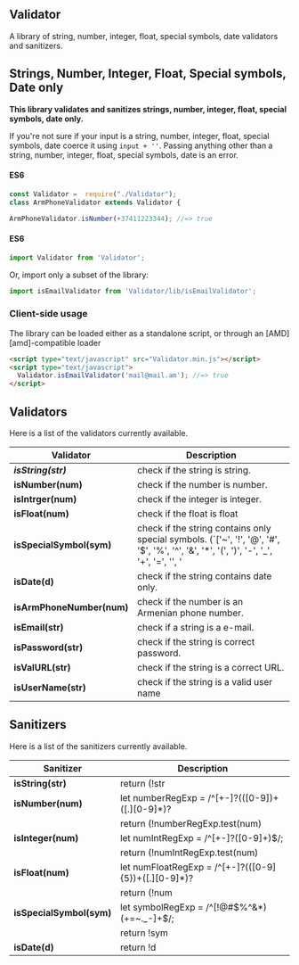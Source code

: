 ## Validator

A library of string, number, integer, float, special symbols, date validators and sanitizers.

## Strings, Number, Integer, Float, Special symbols, Date only

**This library validates and sanitizes strings, number, integer, float, special symbols, date only.**

If you're not sure if your input is a string, number, integer, float, special symbols, date coerce it using `input + ''`.
Passing anything other than a string, number, integer, float, special symbols, date is an error.

#### ES6

```javascript
const Validator =  require("./Validator");
class ArmPhoneValidator extends Validator {

ArmPhoneValidator.isNumber(+37411223344); //=> true
```

#### ES6

```javascript
import Validator from 'Validator';
```

Or, import only a subset of the library:

```javascript
import isEmailValidator from 'Validator/lib/isEmailValidator';
```

### Client-side usage

The library can be loaded either as a standalone script, or through an [AMD][amd]-compatible loader

```html
<script type="text/javascript" src="Validator.min.js"></script>
<script type="text/javascript">
  Validator.isEmailValidator('mail@mail.am'); //=> true
</script>
```

## Validators

Here is a list of the validators currently available.

Validator                               | Description
--------------------------------------- | --------------------------------------
***isString(str)***                     | check if the string is string.
**isNumber(num)**                       | check if the number is number.
**isIntrger(num)**                      | check if the integer is integer.
**isFloat(num)**                        | check if the float is float
**isSpecialSymbol(sym)**                | check if the string contains only special symbols. (`['~', '!', '@', '#', '$', '%', '^', '&', '*', '(', ')', '-', '_', '+', '=', '\', '|', ';', ':', ''', '"', ',', '<', '>', '.', '/', '?']`).
**isDate(d)**                           | check if the string contains date only.
**isArmPhoneNumber(num)**               | check if the number is an Armenian phone number.
**isEmail(str)**                        | check if a string is a e-mail.
**isPassword(str)**                     | check if the string is correct password.
**isValURL(str)**                       | check if the string is a correct URL.
**isUserName(str)**                     | check if the string is a valid user name

## Sanitizers

Here is a list of the sanitizers currently available.

Sanitizer                              | Description
-------------------------------------- | -------------------------------
**isString(str)**                      | return (!str || typeof(str) !== 'string') ? false : true;
**isNumber(num)**                      | let numberRegExp = /^[+-]?(([0-9])+([.][0-9]*)?|[.][0-9]+)$/; 
                                       | return (!numberRegExp.test(num) || !num) ? false : true;
**isInteger(num)**                     | let numIntRegExp = /^[+-]?([0-9]+)$/;
                                       | return (!numIntRegExp.test(num) || !num) ? false : true;
**isFloat(num)**                       | let numFloatRegExp = /^[+-]?(([0-9]{5})+([.][0-9]*)?|[.][0-9]+)$/;
                                       | return (!num || typeof(num) !== 'number' || numFloatRegExp.test(num)) ? false : true;
**isSpecialSymbol(sym)**               | let symbolRegExp = /^[!@#\$%\^\&*\)\(+=~._-]+$/;
                                       | return !sym || !symbolRegExp.test(sym) ? false : true;
**isDate(d)**                          | return !d || !Date.parse(d) ? false : true;
